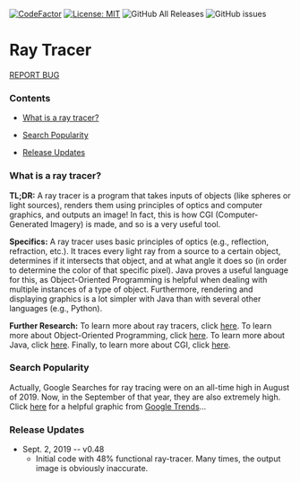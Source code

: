 [![CodeFactor](https://www.codefactor.io/repository/github/0xmmalik/raytracing/badge?style=for-the-badge)](https://www.codefactor.io/repository/github/0xmmalik/raytracing?style=for-the-badge)
[![License: MIT](https://img.shields.io/badge/License-MIT-blue.svg?style=for-the-badge)](https://opensource.org/licenses/MIT)
![GitHub All Releases](https://img.shields.io/github/downloads/0xmmalik/raytracing/total?style=for-the-badge)
![GitHub issues](https://img.shields.io/github/issues-raw/0xmmalik/raytracing?style=for-the-badge)

# Ray Tracer

[REPORT BUG](https://docs.google.com/forms/d/e/1FAIpQLSe_YcEay9wLVpncyxdMqbV3kVaUTyBlnpiLnB8w4T-EwRmyug/viewform?usp=sf_link)

### Contents


- [What is a ray tracer?](#what-is-a-ray-tracer)

- [Search Popularity](#search-popularity)

- [Release Updates](#release-updates)

### What is a ray tracer?

**TL;DR:** A ray tracer is a program that takes inputs of objects (like spheres or light sources), renders them using principles of optics and computer graphics, and outputs an image! In fact, this is how CGI (Computer-Generated Imagery) is made, and so is a very useful tool.

**Specifics:** A ray tracer uses basic principles of optics (e.g., reflection, refraction, etc.). It traces every light ray from a source to a certain object, determines if it intersects that object, and at what angle it does so (in order to determine the color of that specific pixel). Java proves a useful language for this, as Object-Oriented Programming is helpful when dealing with multiple instances of a type of object. Furthermore, rendering and displaying graphics is a lot simpler with Java than with several other languages (e.g., Python). 

**Further Research:** To learn more about ray tracers, click [here](https://en.wikipedia.org/wiki/Ray_tracing_(graphics)). To learn more about Object-Oriented Programming, click [here](https://en.wikipedia.org/wiki/Object-oriented_programming). To learn more about Java, click [here](https://en.wikipedia.org/wiki/Java_(programming_language)). Finally, to learn more about CGI, click [here](https://en.wikipedia.org/wiki/Computer-generated_imagery).

### Search Popularity

Actually, Google Searches for ray tracing were on an all-time high in August of 2019. Now, in the September of that year, they are also extremely high. Click [here](https://trends.google.com/trends/explore?date=all&geo=US&q=%2Fm%2F06h2c) for a helpful graphic from [Google Trends](trends.google.com)...

### Release Updates

* Sept. 2, 2019 -- v0.48
	* Initial code with 48% functional ray-tracer. Many times, the output image is obviously inaccurate.
